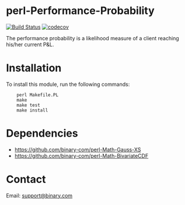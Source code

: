 # perl-Performance-Probability

[![Build Status](https://travis-ci.org/binary-com/perl-Performance-Probability.svg?branch=master)](https://travis-ci.org/binary-com/perl-Performance-Probability)
[![codecov](https://codecov.io/gh/binary-com/perl-Performance-Probability/branch/master/graph/badge.svg)](https://codecov.io/gh/binary-com/perl-Performance-Probability)

The performance probability is a likelihood measure of a client reaching his/her current P&L.

Installation
============

To install this module, run the following commands:

        perl Makefile.PL
        make
        make test
        make install

Dependencies
============

* https://github.com/binary-com/perl-Math-Gauss-XS
* https://github.com/binary-com/perl-Math-BivariateCDF

Contact
======

Email: support@binary.com
